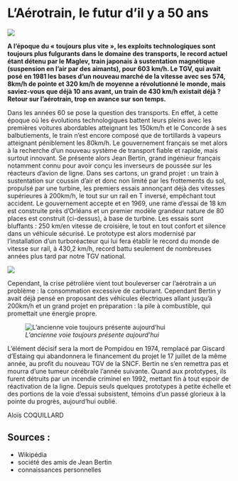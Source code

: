 # L’Aérotrain, le futur d’il y a 50 ans

<img style="max-width:500px; max-height:500px;" src="art_aerotrain/img_0.jpg" />

**A l’époque du « toujours plus vite », les exploits technologiques sont toujours plus fulgurants dans le domaine des transports, le record actuel étant détenu par le Maglev, train japonais à sustentation magnétique (suspension en l’air par des aimants), pour 603 km/h. Le TGV, qui avait posé en 1981 les bases d’un nouveau marché de la vitesse avec ses 574, 8km/h de pointe et 320 km/h de moyenne a révolutionné le monde, mais saviez-vous que déjà 10 ans avant, un train de 430 km/h existait déjà ? Retour sur l’aérotrain, trop en avance sur son temps.**

Dans les années 60 se pose la question des transports. En effet, à cette époque où les évolutions technologiques battent leurs pleins avec les premières voitures abordables atteignant les 150km/h et le Concorde à ses balbutiements, le train n’est encore composé que de tortillards à vapeurs atteignant péniblement les 80km/h. Le gouvernement français se met alors à la recherche d’un nouveau système de transport fiable et rapide, mais surtout innovant. Se présente alors Jean Bertin, grand ingénieur français notamment connu pour avoir conçu les inverseurs de poussée sur les réacteurs d’avion de ligne. Dans ses cartons, un grand projet : un train à sustentation sur coussin d’air et donc non limité par les frottements du sol, propulsé par une turbine, les premiers essais annonçant déjà des vitesses supérieures à 200km/h, le tout sur un rail en T inversé, empêchant tout accident. Le gouvernement accepte et en 1969, une rame d’essai de 18 km est construite près d’Orléans et un premier modèle grandeur nature de 80 places est construit (ci-dessus), à base de turbine. Les essais sont bluffants : 250 km/en vitesse de croisière, le tout en tout confort et silence dans un véhicule sécurisé. Le prototype est alors modernisé par l’installation d’un turboréacteur qui lui fera établir le record du monde de vitesse sur rail, à 430,2 km/h, record battu seulement de nombreuses années plus tard par notre TGV national. 

<img style="max-width:500px; max-height:500px;" src="art_aerotrain/img_2.jpg" />

Cependant, la crise pétrolière vient tout bouleverser car l’aérotrain a un problème : la consommation excessive de carburant. Cependant Bertin y avait déjà pensé en proposant des véhicules électriques allant jusqu’à 200km/h et un grand projet en préparation : la pile à combustible, qui promettait une énergie propre.

<figure class="aligndroite figure_img figureart">
    <img class="imgart1 imgart"
            src="art_aerotrain/img_1.jpg"
            alt="L’ancienne voie toujours présente aujourd’hui">
    <figcaption class="figcaptionart"><i>L’ancienne voie toujours présente aujourd’hui</i></figcaption>
</figure>

L’élément décisif sera la mort de Pompidou en 1974, remplacé par Giscard d’Estaing qui abandonnera le financement du projet le 17 juillet de la même année, au profit du nouveau TGV de la SNCF. Bertin ne s’en remettra pas et mourra d’une tumeur cérébrale l’année suivante. Quand aux prototypes, ils furent détruits par un incendie criminel en 1992, mettant fin à tout espoir de réactivation de la ligne. Depuis seuls quelques prototypes à petite échelle et des portions de la voie d’essai subsistent, témoins d’un passé glorieux à la pointe du progrès, aujourd’hui oublié.

<p class="aligndroite">Aloïs COQUILLARD</p>

## Sources :

 - Wikipédia
 - société des amis de Jean Bertin
 - connaissances personnelles	
